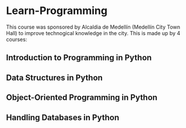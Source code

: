 # Learn-Programming

This course was sponsored by Alcaldia de Medellín (Medellín City Town Hall) to improve technogical knowledge in the city. This is made up by 4 courses:

## Introduction to Programming in Python

## Data Structures in Python

## Object-Oriented Programming in Python

## Handling Databases in Python

